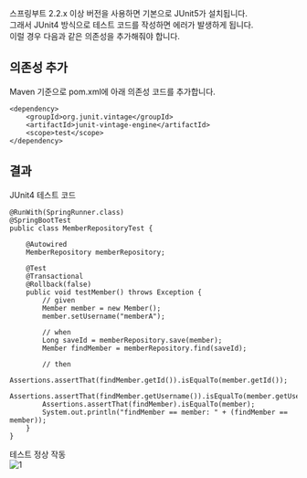 스프링부트 2.2.x 이상 버전을 사용하면 기본으로 JUnit5가 설치됩니다.   
그래서 JUnit4 방식으로 테스트 코드를 작성하면 에러가 발생하게 됩니다.   
이럴 경우 다음과 같은 의존성을 추가해줘야 합니다.

## 의존성 추가
Maven 기준으로 pom.xml에 아래 의존성 코드를 추가합니다.
```
<dependency>
    <groupId>org.junit.vintage</groupId>
    <artifactId>junit-vintage-engine</artifactId>
    <scope>test</scope>
</dependency>
```

## 결과
JUnit4 테스트 코드
```
@RunWith(SpringRunner.class)
@SpringBootTest
public class MemberRepositoryTest {

    @Autowired
    MemberRepository memberRepository;

    @Test
    @Transactional
    @Rollback(false)
    public void testMember() throws Exception {
        // given
        Member member = new Member();
        member.setUsername("memberA");

        // when
        Long saveId = memberRepository.save(member);
        Member findMember = memberRepository.find(saveId);

        // then
        Assertions.assertThat(findMember.getId()).isEqualTo(member.getId());
        Assertions.assertThat(findMember.getUsername()).isEqualTo(member.getUsername());
        Assertions.assertThat(findMember).isEqualTo(member);
        System.out.println("findMember == member: " + (findMember == member));
    }
}
```

테스트 정상 작동    
![1](https://raw.githubusercontent.com/smpark1020/tistory/master/Maven%20%26%20Gradle/%5BMaven%5D%20%EC%8A%A4%ED%94%84%EB%A7%81%20%EB%B6%80%ED%8A%B8%202.2.x%20%EC%9D%B4%EC%83%81%20%EB%B2%84%EC%A0%84%EC%97%90%EC%84%9C%20JUnit4%20%EC%82%AC%EC%9A%A9%ED%95%98%EA%B8%B0/1.PNG)
